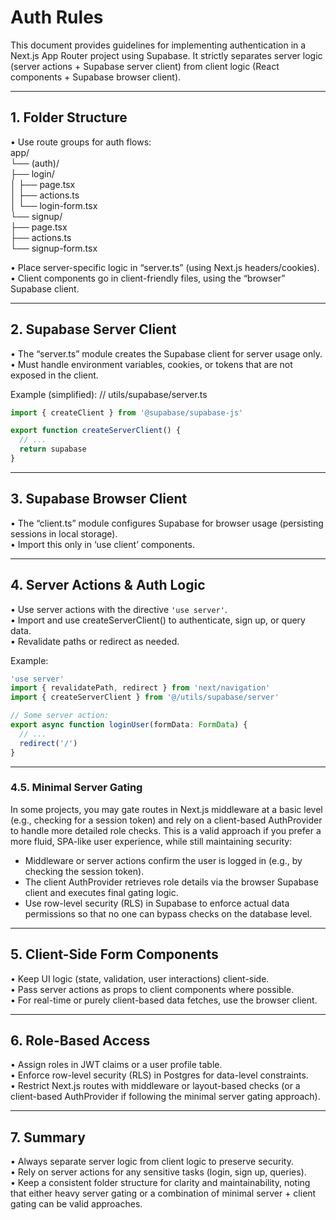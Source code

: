 # Auth Rules

This document provides guidelines for implementing authentication in a Next.js App Router project using Supabase. It strictly separates server logic (server actions + Supabase server client) from client logic (React components + Supabase browser client).

---

## 1. Folder Structure

• Use route groups for auth flows:  
  app/  
  └── (auth)/  
      ├── login/  
      │   ├── page.tsx  
      │   ├── actions.ts  
      │   └── login-form.tsx  
      └── signup/  
          ├── page.tsx  
          ├── actions.ts  
          └── signup-form.tsx  

• Place server-specific logic in “server.ts” (using Next.js headers/cookies).  
• Client components go in client-friendly files, using the “browser” Supabase client.

---

## 2. Supabase Server Client

• The “server.ts” module creates the Supabase client for server usage only.  
• Must handle environment variables, cookies, or tokens that are not exposed in the client.

Example (simplified):
// utils/supabase/server.ts
```ts
import { createClient } from '@supabase/supabase-js'

export function createServerClient() {
  // ...
  return supabase
}
```

---

## 3. Supabase Browser Client

• The “client.ts” module configures Supabase for browser usage (persisting sessions in local storage).  
• Import this only in ‘use client’ components.

---

## 4. Server Actions & Auth Logic

• Use server actions with the directive `'use server'`.  
• Import and use createServerClient() to authenticate, sign up, or query data.  
• Revalidate paths or redirect as needed.

Example:
```ts
'use server'
import { revalidatePath, redirect } from 'next/navigation'
import { createServerClient } from '@/utils/supabase/server'

// Some server action:
export async function loginUser(formData: FormData) {
  // ...
  redirect('/')
}
```

---

### 4.5. Minimal Server Gating

In some projects, you may gate routes in Next.js middleware at a basic level (e.g., checking for a session token) and rely on a client-based AuthProvider to handle more detailed role checks. This is a valid approach if you prefer a more fluid, SPA-like user experience, while still maintaining security:

- Middleware or server actions confirm the user is logged in (e.g., by checking the session token).  
- The client AuthProvider retrieves role details via the browser Supabase client and executes final gating logic.  
- Use row-level security (RLS) in Supabase to enforce actual data permissions so that no one can bypass checks on the database level.

---

## 5. Client-Side Form Components

• Keep UI logic (state, validation, user interactions) client-side.  
• Pass server actions as props to client components where possible.  
• For real-time or purely client-based data fetches, use the browser client.

---

## 6. Role-Based Access

• Assign roles in JWT claims or a user profile table.  
• Enforce row-level security (RLS) in Postgres for data-level constraints.  
• Restrict Next.js routes with middleware or layout-based checks (or a client-based AuthProvider if following the minimal server gating approach).

---

## 7. Summary

• Always separate server logic from client logic to preserve security.  
• Rely on server actions for any sensitive tasks (login, sign up, queries).  
• Keep a consistent folder structure for clarity and maintainability, noting that either heavy server gating or a combination of minimal server + client gating can be valid approaches.